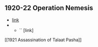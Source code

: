 ## 1920-22 Operation Nemesis
- [link](https://en.wikipedia.org/wiki/Operation_Nemesis)
- - `` [link]

[[1921 Assassination of Talaat Pasha]]